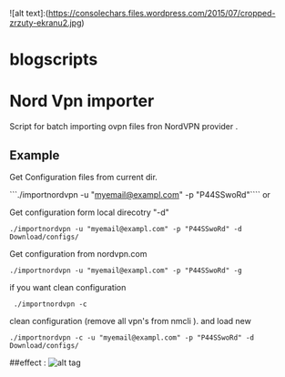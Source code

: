 ![alt text]:(https://consolechars.files.wordpress.com/2015/07/cropped-zrzuty-ekranu2.jpg)
# blogscripts

# Nord Vpn importer 

Script for batch importing ovpn files fron NordVPN provider .
## Example
Get Configuration files from current dir.

```./importnordvpn -u "myemail@exampl.com" -p "P44SSwoRd"````
or

Get configuration form local direcotry "-d"

          
```./importnordvpn -u "myemail@exampl.com" -p "P44SSwoRd" -d Download/configs/```
         
Get configuration from nordvpn.com
          
```./importnordvpn -u "myemail@exampl.com" -p "P44SSwoRd" -g```
            
if you want clean configuration
          
``` ./importnordvpn -c```
            
clean configuration (remove all vpn's from nmcli ). and load new
          
```./importnordvpn -c -u "myemail@exampl.com" -p "P44SSwoRd" -d Download/configs/```
       
##effect :
![alt tag](https://consolechars.files.wordpress.com/2017/02/nordvpn-gnome.gif)
